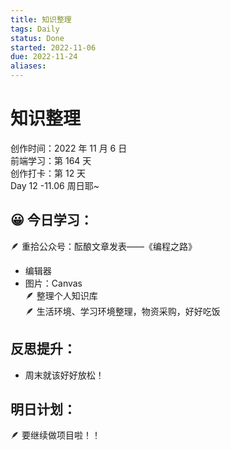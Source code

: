 ```yaml
---
title: 知识整理
tags: Daily
status: Done
started: 2022-11-06
due: 2022-11-24
aliases: 
---
```

# 知识整理
创作时间：2022 年 11 月 6 日  
前端学习：第 164 天  
创作打卡：第 12 天  
Day 12 -11.06 周日耶~
## 😀 今日学习：
🪶 重拾公众号：酝酿文章发表——《编程之路》
- 编辑器
- 图片：Canvas  
🪶 整理个人知识库  
🪶 生活环境、学习环境整理，物资采购，好好吃饭
## 反思提升：
- 周末就该好好放松！
## 明日计划：
🪶 要继续做项目啦！！
